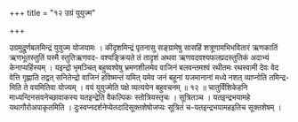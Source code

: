 +++
title = "१२ उग्रं युयुज्म"

+++

उग्रमुद्रूर्णबलमिन्द्रं युयुज्म योजयामः । कीदृशमिन्द्रं पृतनासु सङ्ग्रामेषु सासहिं शत्रूणामभिभवितारं ऋणकातिं ऋणभूतस्तुतिं यस्मै स्तुतिऋणवद- वश्यङ्क्रियते तं तादृशं अथवा ऋणवदवश्यफलप्रदस्तुतिकं अदाभ्यं केनाप्यहिंस्यम् । यइन्द्रो भृमञ्चित् बहुष्वश्वेषु भ्रमणशीलमेव वाजिनं बलवन्तमश्वं रथीतमः रथस्वामी देवः वेद वेत्ति गृह्णाति तद्वत् सनितेन्द्रो वाजिनं हविष्मन्तं यमित् यमेव जनं बहूनां यजमानानां मध्ये नशत् व्याप्नोति तमिन्द्र- मिति ते वयमितिवा योज्यम् । वयं युयुज्मेति पक्षे व्यत्ययेन बहुवचनम् ॥ १२ ॥ चातुर्विंशिकेहनि माध्यन्दिनसवनेच्छावाकस्य यतइन्द्रेति वैकल्पिकः स्तोत्रियस्तृचः । सूत्रितञ्च । यतइन्द्रभयामहे यथागौरोअपाकृतमिति । दुःस्वप्नदर्शनेप्येतदादिसूक्तशेषोजप्यः सूत्रितं च-यतइन्द्रभयामहइतिच सूक्तशेषम् ।